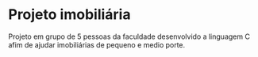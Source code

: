# Projeto imobiliária

Projeto em grupo de 5 pessoas da faculdade desenvolvido a linguagem C afim de ajudar imobiliárias de pequeno e medio porte.
